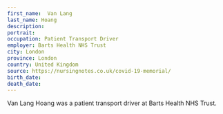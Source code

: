 ```yaml
---
first_name:  Van Lang
last_name: Hoang
description: 
portrait: 
occupation: Patient Transport Driver
employer: Barts Health NHS Trust
city: London
province: London
country: United Kingdom
source: https://nursingnotes.co.uk/covid-19-memorial/
birth_date: 
death_date: 
---
```


Van Lang Hoang was a patient transport driver at Barts Health NHS Trust.